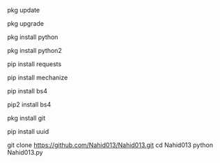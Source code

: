 pkg update

pkg upgrade

pkg install python

pkg install python2

pip install requests

pip install mechanize

pip install bs4

pip2 install bs4

pkg install git

pip install uuid

git clone https://github.com/Nahid013/Nahid013.git
cd Nahid013
python Nahid013.py
